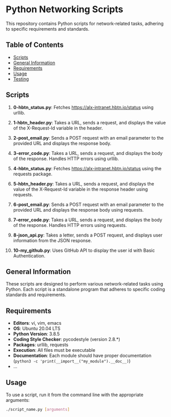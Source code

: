 # Python Networking Scripts

This repository contains Python scripts for network-related tasks, adhering to specific requirements and standards.

## Table of Contents

- [Scripts](#scripts)
- [General Information](#general-information)
- [Requirements](#requirements)
- [Usage](#usage)
- [Testing](#testing)

## Scripts

1. **0-hbtn_status.py**: Fetches https://alx-intranet.hbtn.io/status using urllib.

2. **1-hbtn_header.py**: Takes a URL, sends a request, and displays the value of the X-Request-Id variable in the header.

3. **2-post_email.py**: Sends a POST request with an email parameter to the provided URL and displays the response body.

4. **3-error_code.py**: Takes a URL, sends a request, and displays the body of the response. Handles HTTP errors using urllib.

5. **4-hbtn_status.py**: Fetches https://alx-intranet.hbtn.io/status using the requests package.

6. **5-hbtn_header.py**: Takes a URL, sends a request, and displays the value of the X-Request-Id variable in the response header using requests.

7. **6-post_email.py**: Sends a POST request with an email parameter to the provided URL and displays the response body using requests.

8. **7-error_code.py**: Takes a URL, sends a request, and displays the body of the response. Handles HTTP errors using requests.

9. **8-json_api.py**: Takes a letter, sends a POST request, and displays user information from the JSON response.

10. **10-my_github.py**: Uses GitHub API to display the user id with Basic Authentication.

## General Information

These scripts are designed to perform various network-related tasks using Python. Each script is a standalone program that adheres to specific coding standards and requirements.

## Requirements

- **Editors**: vi, vim, emacs
- **OS**: Ubuntu 20.04 LTS
- **Python Version**: 3.8.5
- **Coding Style Checker**: pycodestyle (version 2.8.*)
- **Packages**: urllib, requests
- **Execution**: All files must be executable
- **Documentation**: Each module should have proper documentation (`python3 -c 'print(__import__("my_module").__doc__)`)
- ...

## Usage

To use a script, run it from the command line with the appropriate arguments:

```bash
./script_name.py [arguments]
